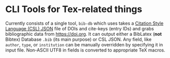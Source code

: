 # CLI Tools for Tex-related things

Currently consists of a single tool, `bib-db` which uses takes a [Citation Style Language (CSL) JSON](https://github.com/citation-style-language/schema) file of DOIs and cite-keys (entry IDs) and grabs bibliographic data from https://doi.org.  It can output either a BibLatex (**not** Bibtex) Database `.bib` (its main purpose) or CSL JSON.  Any field, like `author`, `type`, or `institution` can be manually overridden by specifying it in input file.  Non-ASCII UTF8 in fields is converted to appropriate TeX macros.
